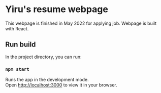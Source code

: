 # Yiru's resume webpage

This webpage is finished in May 2022 for applying job. Webpage is built with React.
## Run build

In the project directory, you can run:

### `npm start`

Runs the app in the development mode.\
Open [http://localhost:3000](http://localhost:3000) to view it in your browser.